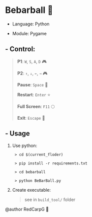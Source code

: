 # **Bebarball** 🎱

- Language: Python

- Module: Pygame

## - Control: 
  
> **P1**: `W`, `S`, `A`, `D` 🎮
>
> **P2**: `↑`, `↓`, `←`, `→` 🎮
>
> **Pause**: `Space` 🛑
> 
> **Restart**: `Enter` ⭐
>
> **Full Screen**: `F11` 🌕
>
> **Exit**: `Escape` 🏃

## - Usage

1. Use python:
   
        > cd $(current_floder)
   
        > pip install -r requirements.txt
   
        > cd bebarball
   
        > python BeBarBall.py
    
2. Create executable:
    
    > see in `build_tool/` folder

@author RedCarpG 📝
